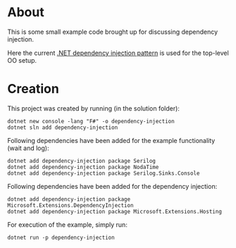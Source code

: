 # About

This is some small example code brought up for discussing dependency injection.

Here the current
[.NET dependency injection pattern](https://docs.microsoft.com/en-us/dotnet/core/extensions/dependency-injection)
is used for the top-level OO setup.

# Creation

This project was created by running (in the solution folder):
```
dotnet new console -lang "F#" -o dependency-injection
dotnet sln add dependency-injection
```

Following dependencies have been added for the example functionality (wait and log):
```
dotnet add dependency-injection package Serilog
dotnet add dependency-injection package NodaTime
dotnet add dependency-injection package Serilog.Sinks.Console
```

Following dependencies have been added for the dependency injection:
```
dotnet add dependency-injection package Microsoft.Extensions.DependencyInjection
dotnet add dependency-injection package Microsoft.Extensions.Hosting
```

For execution of the example, simply run:
```
dotnet run -p dependency-injection
```
